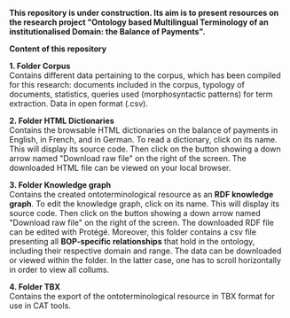 **This repository is under construction. Its aim is to present resources on the research project "Ontology based Multilingual Terminology of an institutionalised Domain: the Balance of Payments".**

**Content of this repository**

**1. Folder Corpus**  
Contains different data pertaining  to the corpus, which has been compiled for this research: documents included in the corpus, typology of documents, statistics, queries used (morphosyntactic patterns)  for term extraction. Data in open format (.csv). 

**2. Folder HTML Dictionaries**  
Contains the  browsable HTML dictionaries on the balance of payments in English, in French, and in German. To read a dictionary, click on its name. This will display its source code. Then click on the button showing a down arrow named "Download raw file" on the right of the screen. The downloaded HTML file can be viewed on your local browser.

**3. Folder Knowledge graph**  
Contains the created ontoterminological resource as an **RDF knowledge graph**. To edit the knowledge graph, click on its name. This will display its source code. Then click on the button showing a down arrow named "Download raw file" on the right of the screen. The downloaded RDF file can be edited with Protégé.
Moreover, this folder contains a csv file presenting all **BOP-specific relationships** that hold in the ontology, including their respective domain and range. The data can be downloaded or viewed within the folder. In the latter case, one has to scroll horizontally in order to view all collums.

**4. Folder TBX**  
Contains the export of the ontoterminological resource in TBX format for use in CAT tools.
